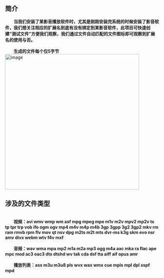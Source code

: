 ## 简介
&emsp;&emsp;**当我们安装了某影音播放软件时，尤其是刚刚安装完系统的时候安装了影音软件，我们想关注相应的扩展名到底有没有绑定到某影音软件，此项目可快速创建“测试文件”方便我们观察，我们通过文件自动匹配的文件图标即可观察到扩展名的使用与否。**<br/>
<br/>
&emsp;&emsp;**生成的文件每个仅5字节**<br/>
<img width="439" height="443" alt="image" src="https://github.com/user-attachments/assets/1ff918ff-c1aa-49c3-8751-efea98e5d5cd" />
<br/>
## 涉及的文件类型
<br>&emsp;&emsp;**视频：avi wmv wmp wm asf mpg mpeg mpe m1v m2v mpv2 mp2v ts tp tpr trp vob ifo ogm ogv mp4 m4v m4p m4b 3gp 3gpp 3g2 3gp2 mkv rm ram rmvb rpm flv mov qt nsv dpg m2ts m2t mts dvr-ms k3g skm evo nsr amv divx webm wtv f4v mxf**
<br/>
<br/>&emsp;&emsp;**音频：wav wma mpa mp2 m1a m2a mp3 ogg m4a aac mka ra flac ape mpc mod ac3 eac3 dts dtshd wv tak cda dsf tta aiff aif opus amr**
<br/>
<br/>&emsp;&emsp;**播放列表：asx m3u m3u8 pls wvx wax wmx cue mpls mpl dpl xspf mpd**
